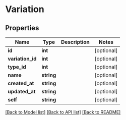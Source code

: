 # Variation

## Properties
Name | Type | Description | Notes
------------ | ------------- | ------------- | -------------
**id** | **int** |  | [optional] 
**variation_id** | **int** |  | [optional] 
**type_id** | **int** |  | [optional] 
**name** | **string** |  | [optional] 
**created_at** | **string** |  | [optional] 
**updated_at** | **string** |  | [optional] 
**self** | **string** |  | [optional] 

[[Back to Model list]](../README.md#documentation-for-models) [[Back to API list]](../README.md#documentation-for-api-endpoints) [[Back to README]](../README.md)


